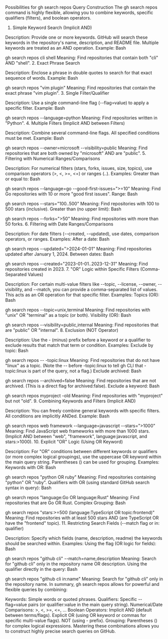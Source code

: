 Possibilities for gh search repos Query Construction
The gh search repos command is highly flexible, allowing you to combine keywords, specific qualifiers (filters), and boolean operators.

1. Simple Keyword Search (Implicit AND)

Description: Provide one or more keywords. GitHub will search these keywords in the repository's name, description, and README file. Multiple keywords are treated as an AND operation.
Example:
Bash

gh search repos cli shell
Meaning: Find repositories that contain both "cli" AND "shell".
2. Exact Phrase Search

Description: Enclose a phrase in double quotes to search for that exact sequence of words.
Example:
Bash

gh search repos "vim plugin"
Meaning: Find repositories that contain the exact phrase "vim plugin".
3. Single Filter/Qualifier

Description: Use a single command-line flag (--flag=value) to apply a specific filter.
Example:
Bash

gh search repos --language=python
Meaning: Find repositories written in "Python".
4. Multiple Filters (Implicit AND between Filters)

Description: Combine several command-line flags. All specified conditions must be met.
Example:
Bash

gh search repos --owner=microsoft --visibility=public
Meaning: Find repositories that are both owned by "microsoft" AND are "public".
5. Filtering with Numerical Ranges/Comparisons

Description: For numerical filters (stars, forks, issues, size, topics), use comparison operators (>, <, >=, <=) or ranges (..).
Examples:
Greater than or equal to:
Bash

gh search repos --language=go --good-first-issues=">=10"
Meaning: Find Go repositories with 10 or more "good first issues".
Range:
Bash

gh search repos --stars="100..500"
Meaning: Find repositories with 100 to 500 stars (inclusive).
Greater than (no upper limit):
Bash

gh search repos --forks=">50"
Meaning: Find repositories with more than 50 forks.
6. Filtering with Date Ranges/Comparisons

Description: For date filters (--created, --updated), use dates, comparison operators, or ranges.
Examples:
After a date:
Bash

gh search repos --updated=">2024-01-01"
Meaning: Find repositories updated after January 1, 2024.
Between dates:
Bash

gh search repos --created="2023-01-01..2023-12-31"
Meaning: Find repositories created in 2023.
7. "OR" Logic within Specific Filters (Comma-Separated Values)

Description: For certain multi-value filters like --topic, --license, --owner, --visibility, and --match, you can provide a comma-separated list of values. This acts as an OR operation for that specific filter.
Examples:
Topics (OR):
Bash

gh search repos --topic=unix,terminal
Meaning: Find repositories with "unix" OR "terminal" as a topic (or both).
Visibility (OR):
Bash

gh search repos --visibility=public,internal
Meaning: Find repositories that are "public" OR "internal".
8. Exclusion (NOT Operator)

Description: Use the - (minus) prefix before a keyword or a qualifier to exclude results that match that term or condition.
Examples:
Exclude by topic:
Bash

gh search repos -- -topic:linux
Meaning: Find repositories that do not have "linux" as a topic. (Note the -- before -topic:linux to tell gh CLI that -topic:linux is part of the query, not a flag.)
Exclude archived:
Bash

gh search repos --archived=false
Meaning: Find repositories that are not archived. (This is a direct flag for archived:false).
Exclude a keyword:
Bash

gh search repos myproject -old
Meaning: Find repositories with "myproject" but not "old".
9. Combining Keywords and Filters (Implicit AND)

Description: You can freely combine general keywords with specific filters. All conditions are implicitly ANDed.
Example:
Bash

gh search repos web framework --language=javascript --stars=">1000"
Meaning: Find JavaScript web frameworks with more than 1000 stars. (Implicit AND between "web", "framework", language:javascript, and stars:>1000).
10. Explicit "OR" Logic (Using OR Keyword)

Description: For "OR" conditions between different keywords or qualifiers (or more complex logical groupings), use the uppercase OR keyword within the main query string. Parentheses () can be used for grouping.
Examples:
Keywords with OR:
Bash

gh search repos "python OR ruby"
Meaning: Find repositories containing "python" OR "ruby".
Qualifiers with OR (using standard GitHub search syntax in query):
Bash

gh search repos "language:Go OR language:Rust"
Meaning: Find repositories that are Go OR Rust.
Complex Grouping:
Bash

gh search repos "stars:>=500 (language:TypeScript OR topic:frontend)"
Meaning: Find repositories with at least 500 stars AND (are TypeScript OR have the "frontend" topic).
11. Restricting Search Fields (--match flag or in: qualifier)

Description: Specify which fields (name, description, readme) the keywords should be searched within.
Examples:
Using the flag (OR logic for fields):
Bash

gh search repos "github cli" --match=name,description
Meaning: Search for "github cli" only in the repository name OR description.
Using the qualifier directly in the query:
Bash

gh search repos "github cli in:name"
Meaning: Search for "github cli" only in the repository name.
In summary, gh search repos allows for powerful and flexible queries by combining:

Keywords: Simple words or quoted phrases.
Qualifiers: Specific --flag=value pairs (or qualifier:value in the main query string).
Numerical/Date Comparisons: >, <, >=, <=, ...
Boolean Operators:
Implicit AND (default between terms/flags).
Explicit OR (using OR keyword or commas for specific multi-value flags).
NOT (using - prefix).
Grouping: Parentheses () for complex logical expressions.
Mastering these combinations allows you to construct highly precise search queries on GitHub.